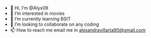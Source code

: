 - 👋 Hi, I’m @Alyx09
- 👀 I’m interested in movies
- 🌱 I’m currently learning BSIT
- 💞️ I’m looking to collaborate on any coding
- 📫 How to reach me email me in alexandravillarta90@gmail.com

<!---
Alyx09/Alyx09 is a ✨ special ✨ repository because its `README.md` (this file) appears on your GitHub profile.
You can click the Preview link to take a look at your changes.
--->
